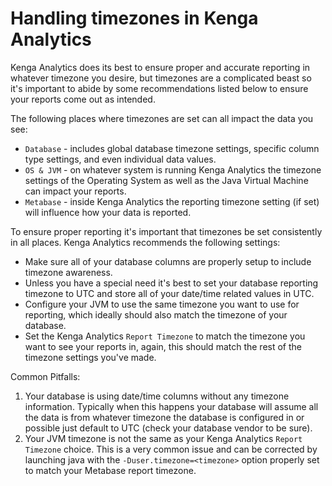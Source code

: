 # Handling timezones in Kenga Analytics

Kenga Analytics does its best to ensure proper and accurate reporting in whatever timezone you desire, but timezones are a complicated beast so it's important to abide by some recommendations listed below to ensure your reports come out as intended.

The following places where timezones are set can all impact the data you see:

* `Database` - includes global database timezone settings, specific column type settings, and even individual data values.
* `OS & JVM` - on whatever system is running Kenga Analytics the timezone settings of the Operating System as well as the Java Virtual Machine can impact your reports.
* `Metabase` - inside Kenga Analytics the reporting timezone setting (if set) will influence how your data is reported.

To ensure proper reporting it's important that timezones be set consistently in all places.  Kenga Analytics recommends the following settings:

* Make sure all of your database columns are properly setup to include timezone awareness.
* Unless you have a special need it's best to set your database reporting timezone to UTC and store all of your date/time related values in UTC.
* Configure your JVM to use the same timezone you want to use for reporting, which ideally should also match the timezone of your database.
* Set the Kenga Analytics `Report Timezone` to match the timezone you want to see your reports in, again, this should match the rest of the timezone settings you've made.


Common Pitfalls:

1. Your database is using date/time columns without any timezone information.  Typically when this happens your database will assume all the data is from whatever timezone the database is configured in or possible just default to UTC (check your database vendor to be sure).
2. Your JVM timezone is not the same as your Kenga Analytics `Report Timezone` choice.  This is a very common issue and can be corrected by launching java with the `-Duser.timezone=<timezone>` option properly set to match your Metabase report timezone.
